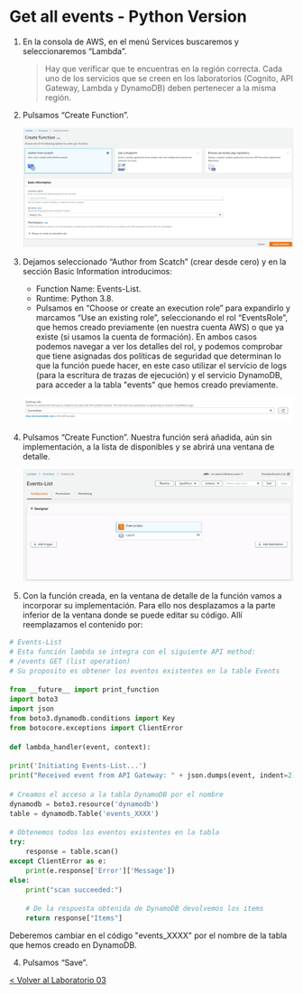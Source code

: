 # Get all events - Python Version

1.	En la consola de AWS, en el menú Services buscaremos y seleccionaremos “Lambda”.
	> Hay que verificar que te encuentras en la región correcta. Cada uno de los servicios que se creen en los laboratorios (Cognito, API Gateway, Lambda y DynamoDB) deben pertenecer a la misma región.

2.	Pulsamos “Create Function”.
	<p align="center">
	    <img src="resources/Picture5.png">
	</p>
3. Dejamos seleccionado “Author from Scatch” (crear desde cero) y en la sección Basic Information introducimos:
      * Function Name: Events-List.
      * Runtime: Python 3.8.
      * Pulsamos en “Choose or create an execution role” para expandirlo y marcamos “Use an existing role”, seleccionando el rol  “EventsRole”, que hemos creado previamente (en nuestra cuenta AWS) o que ya existe (si usamos la cuenta de formación). En ambos casos podemos navegar a ver los detalles del rol, y podemos comprobar que tiene asignadas dos políticas de seguridad que determinan lo que la función puede hacer, en este caso utilizar el servicio de logs (para la escritura de trazas de ejecución) y el servicio DynamoDB, para acceder a la tabla "events" que hemos creado previamente.
	<p align="center">
	    <img src="resources/Picture1.png">
	</p>  
4. Pulsamos “Create Function”. Nuestra función será añadida, aún sin implementación, a la lista de disponibles y se abrirá una ventana de detalle.
	<p align="center">
	    <img src="resources/Picture2.png">
	</p>  
5. Con la función creada, en la ventana de detalle de la función vamos a incorporar su implementación. Para ello nos desplazamos a la parte inferior de la ventana donde se puede editar su código. Allí reemplazamos el contenido por:

```python
# Events-List
# Esta función lambda se integra con el siguiente API method:
# /events GET (list operation)
# Su proposito es obtener los eventos existentes en la table Events

from __future__ import print_function
import boto3
import json
from boto3.dynamodb.conditions import Key
from botocore.exceptions import ClientError

def lambda_handler(event, context):

print('Initiating Events-List...')
print("Received event from API Gateway: " + json.dumps(event, indent=2))

# Creamos el acceso a la tabla DynamoDB por el nombre
dynamodb = boto3.resource('dynamodb')
table = dynamodb.Table('events_XXXX')

# Obtenemos todos los eventos existentes en la tabla
try:
    response = table.scan()
except ClientError as e:
    print(e.response['Error']['Message'])
else:
    print("scan succeeded:")

    # De la respuesta obtenida de DynamoDB devolvemos los items
    return response["Items"]
```
Deberemos cambiar en el código "events_XXXX" por el nombre de la tabla que hemos creado en DynamoDB.

4.	Pulsamos “Save”.


[< Volver al Laboratorio 03 ](../../lab-03)  
